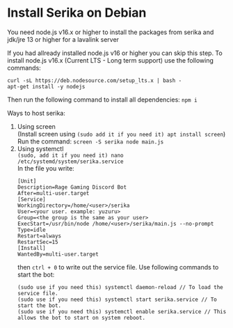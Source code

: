 # Install Serika on Debian

<p>You need node.js v16.x or higher to install the packages from serika and jdk/jre 13 or higher for a lavalink server</p>

If you had allready installed node.js v16 or higher you can skip this step.
To install node.js v16.x (Current LTS - Long term support) use the following commands:
```
curl -sL https://deb.nodesource.com/setup_lts.x | bash -
apt-get install -y nodejs
```

Then run the following command to install all dependencies:
`npm i`

Ways to host serika:

1. Using screen <br>
(Install screen using `(sudo add it if you need it) apt install screen`)<br>
Run the command: `screen -S serika node main.js`
2. Using systemctl<br>
   `(sudo, add it if you need it) nano /etc/systemd/system/serika.service`<br>
   In the file you write: 
   ```
   [Unit]
   Description=Rage Gaming Discord Bot
   After=multi-user.target
   [Service]
   WorkingDirectory=/home/<user>/serika
   User=<your user. example: yuzuru>
   Group=<the group is the same as your user>
   ExecStart=/usr/bin/node /home/<user>/serika/main.js --no-prompt
   Type=idle
   Restart=always
   RestartSec=15
   [Install]
   WantedBy=multi-user.target
   ```
   then `ctrl + 0` to write out the service file. Use following commands to start the bot: 
   ```
   (sudo use if you need this) systemctl daemon-reload // To load the service file.
   (sudo use if you need this) systemctl start serika.service // To start the bot.
   (sudo use if you need this) systemctl enable serika.service // This allows the bot to start on system reboot.
   ```
